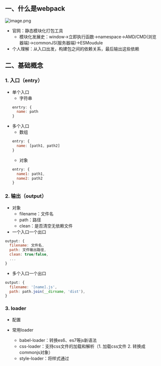 ## 一、什么是webpack
![image.png](https://p1-juejin.byteimg.com/tos-cn-i-k3u1fbpfcp/2240c2f6d51b4b57bf70586e744a06d9~tplv-k3u1fbpfcp-watermark.image?)
- 官网：静态模块化打包工具
    - 模块化发展史：window→立即执行函数→namespace→AMD/CMD(浏览器端)→commonJS(服务器端)→ESMoudule
- 个人理解：从入口出发，构建包之间的依赖关系，最后输出这些依赖
## 二、基础概念
### 1. 入口（entry）
- 单个入口
  - 字符串
  ```js
  enrtry: {
    name: path
  }
  ```
- 多个入口
  - 数组
  ```js
  entry: {
    name: [path1, path2]
  }
  ```
  - 对象
  ```js
  entry: {
    name1: path1,
    name2: path2
  }
  ```
### 2. 输出（output）
- 对象
  - filename：文件名
  - path：路径
  - clean：是否清空无依赖文件
- 一个入口一个出口
```js
output: {
  filename: 文件名,
  path: 文件输出路径,
  clean: true/false,
  ...
}
```
- 多个入口一个出口
```js
output: {
  filename: '[name].js',
  path: path.join(__dirname, 'dist'),
}
```
### 3. loader
- 配置
  
- 常用loader
  - babel-loader：转换es6、es7等js新语法
  - css-loader：支持css文件的加载和解析（1. 加载css文件 2. 转换成commonjs对象）
  - style-loader：将样式通过<style>标签添加到<head>中
  - less-loader：将less文件转换成css
  - ts-loader：将ts转换成js
  - file-loader：进行图片、字体等的打包
  - url-loader：处理图片、字体，对较小的这些资源进行base64转码
  - raw-loader：将文件以字符串形式导入
  - thread-loader：多进程打包js和css
### 4. 插件（plugin）
  - SplitChunksPlugin：分包
  - CleanWebpackPlugin：清理构建目录
  ```js
  plugin: [
    new CleanWebpackPlugin()
  ]
  ```
  - ExtractTextWebpackPlugin：将css从bundle文件里提取成一个独立的css文件
  - CopyWebpackPlugin：将文件或文件夹拷贝到构建的输出目录
  - HtmlWebpackPlugin：创建HTML文件去承载输出的bundle
  - UglifyjsWebpackPlugin：压缩js
  - ZipWebpackPlugin：将打包出的资源生成一个zip包
### 5. 模式（mode）
  - development：开发环境
  - production：生产环境
    - 默认开启Tre Shaking和Scope Hoisting两个特性
    - Tree Shaking（摇树优化）
    - Scope Hoisting（作用域提升）
  - none：无
### 6. 浏览器兼容性（browser compatibility）
### 7. 环境（environment）
## 三、功能
### 1. 热更新
### 2. 文件指纹
### 3. 文件压缩
### 4. css增强
### 5. 动态import
### 5. 静态资源内联
### 6. 和npm结合打包组件和基础库
- 编写基本组件或基础库，通过export default... 导出
- webpack配置
  ```js
  const TerserPlugin = require('terser-webpack-plugin')
  module.exports = {
    mode: "none",
    entry: {
      "large-number": "./src/index.js", // 开发环境源码打包
      "large-number.min": "./src/index.js" // 生产环境压缩源码
    },
    output: {
      filename: "[name].js",
      library: {
        name: "largeNumber", // 库名
        type: "umd", // 暴露库的方式
        export: "default" // 指定哪一个导出应该被暴露为一个库
      },
    },
    optimization: { // 优化
      minimize: true, // 告诉webpack使用TerserWebpackPlugin或其他插件压缩bundle
      minimizer: [ // 自定义的压缩工具
        new TerserPlugin({
          include: /\.min\.js$/, // 正则表达式表示的需要被压缩的文件类型
        })
      ]
    }
  }
  ```
  - 入口及描述设置
    - （1）根目录下创建index.js
    ```js
    if (process.env.NODE_ENV === 'production') { // 生产环境导入压缩版本
      module.exports = require('./dist/large-number.min.js')
    } else { // 开发环境导入非压缩版本
      module.exports = require('./dist/large-number.js')
    }
    ```
    - （2）package.json中配置库的说明
    ```js
    {
      "name": "large-number-c", // npm上传的库名
      "version": "1.0.0", // 版本
      "description": "大数求和", // 库描述
      "main": "index.js", // 引用依赖时的文件地址
      "scripts": {
        "test": "echo \"Error: no test specified\" && exit 1",
        "build": "webpack",
        "prepublish": "webpack"
      },
    }
    ```
  - 发布到npm上
    - 登录npm：`npm login 输入name、password、email`
    - 发布：`npm publish`
  - 下载及使用
    - 安装：`npm i large-number-c`
    - 导入：`import largeNumber from 'large-number-c'`
## 四、优化
### 1. 优化构建时的命令行显示日志
- stats属性
  - errors-only：只在发生错误时输出
  - minimal：只有发生错误或有新的编译时输出
- FriendlyErrorsWebpackPlugin插件
  - 安装：`npm i friendly-errors-webpack-plugin -D`
  - 导入：`const FriendlyErrorsWebpackPlugin = require('friendly-errors-webpack-plugin')`

> 重点plugin
## 一、SplitChunksPlugin
### 1. 分包策略
- 满足下面四个初始条件就会自动分包
- (1) 新的块可以共享或来自node_modules文件夹的模块
- (2) 新块压缩之前大于30kb
- (3) 按需加载并发请求数量<=5
- (4) 初始页面加载并发请求数量<=3
### 2. 重新划分
- 体积大小、共用率、更新频率
- 总体体积不变，切分成更小的包，并行加载，速度更快
- 提取公共代码
- 按需加载
### 3. 参数
- chunks: 选择哪些chunks进行分割，三个值 initial\async\all
- **minSize**: 比这个值大的模块才会被提取
- maxSize: 会尽量将chunk分的比maxSize小，当设为0代表能分则分，分不了不会强制
- **minChunks**: 重复多少次才会被提取
- **maxAsyncRequests**: 按需加载时，代码块的最大数量
- **maxInitialRequests**: 入口最多分成的代码块数量，一个代码块最终就会对应一个请求数，太小的值会使你无论怎么分割，都无法让入口的代码块变小
- name: 默认为 true，用来决定缓存组打包得到的 chunk 名称，容易被轻视但作用很大。奇特的是它有两种类型取值，boolean 和 string：
  - 值为 true 的时候，webpack 会基于代码块和缓存组的 key 自动选择一个名称，这样一个缓存组会打包出多个 chunk
  - 值为 false 时，适合生产模式使用，webpack 会避免对 chunk 进行不必要的命名，以减小打包体积，除了入口 chunk 外，其他 chunk 的名称都由 id 决定，所以最终看到的打包结果是一排数字命名的 js，这也是为啥我们看线上网页请求的资源，总会掺杂一些 0.js，1.js 之类的文件
  - 值为 string 时，缓存组最终会打包成一个 chunk，名称就是该 string。此外，当两个缓存组 name 一样，最终会打包在一个 chunk 中。你甚至可以把它设为一个入口的名称，从而将这个入口会移除
- **cacheGroups**: 配置多个组，每个组根据test设置条件，符合test条件的模块，就分配到该组。模块可以被多个组引用，但最终会根据priority来决定打包到哪个组中。默认将所有来自 node_modules目录的模块打包至vendors组，将两个以上的chunk所共享的模块打包至default组
  - **test**: 通过正则表达式精准匹配要提取的模块
  - priority: 优先级，当模块同时命中多个缓存组的规则时，会被分配到优先级高的缓存组
## 二、HtmlWebpackPlugin
> 创建HTML文件去承载输出的bundle，使用<script>标签引入所有webpack bundle
### 1. 单个入口（单页面应用）
```js
entry: './src/index.js',
plugin: [
  new HtmlWebpackPlugin({
  template: path.join(__dirname, 'src/index.html'),
  filename: 'index.html', 
  chunks: ['index'],
  inject: true,
  minify: { // 压缩
    html5: true,
    collapseWhitespace: true, // 是否压缩空白
    preserveLineBreaks: false, // 是否保留换行
    minifyCSS: true, // 是否压缩css
    minifyJS: true, // 是否压缩js
    removeComments: false // 是否删除注释
  }
})
]
```
### 2. 多个入口（多页面应用）
- （1）通过glob获取入口文件
- （2）动态设置entry的filename和file
- （3）动态添加htmlWebpackPlugin
```js
const glob = require("glob")

// 动态设置多页面应用（MPA）的entry和HTML
const setMPA = () => {
  const entry = {}
  const HtmlWebpackPlugins = []

  // (1)获取入口文件路径
  const entryFiles = glob.sync(path.join(__dirname, './src/*/index.js'))
  // (2)动态设置entry
  Object.keys(entryFiles)
  .map(index => {
    const entryFile = entryFiles[index] // 入口文件
    const match = entryFile.match(/src\/(.*)\/index\.js/)
    const pageName = match && match[1]
    entry[pageName] = entryFile
    // (3)动态添加htmlWebpackPlugin
    HtmlWebpackPlugins.push(
      new HtmlWebpackPlugin({
        template: path.join(__dirname, `src/${pageName}/index.html`),
        filename: `${pageName}.html`,
        chunks: [pageName],
        inject: true,
        minify: {
          html5: true,
          collapseWhitespace: true,
          preserveLineBreaks: false,
          minifyCSS: true,
          minifyJS: true,
          removeComments: false
        }
      })      
    )
  })
  return {
    entry,
    HtmlWebpackPlugins
  }
}
const { entry, HtmlWebpackPlugins } = setMPA()

entry,
plugin: [
  ...HtmlWebpackPlugins
]
```